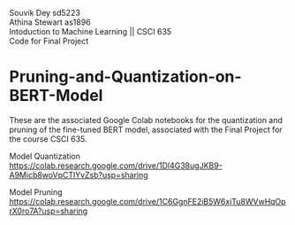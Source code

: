Souvik Dey sd5223<br>
Athina Stewart as1896<br>
Intoduction to Machine Learning || CSCI 635<br>
Code for Final Project

# Pruning-and-Quantization-on-BERT-Model

These are the associated Google Colab notebooks for the quantization and pruning of the fine-tuned BERT model, associated with the Final Project for the course CSCI 635.

Model Quantization
https://colab.research.google.com/drive/1Dl4G38ugJKB9-A9Micb8woVpCTlYvZsb?usp=sharing

Model Pruning
https://colab.research.google.com/drive/1C6GgnFE2iB5W6xjTu8WVwHqOprX0ro7A?usp=sharing
